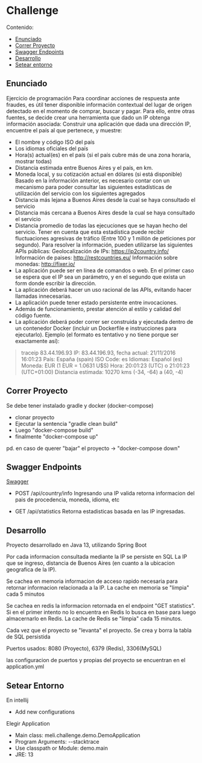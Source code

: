 
# Challenge

Contenido:

- [Enunciado](#enunciado)
- [Correr Proyecto](#correr-proyecto)
- [Swagger Endpoints](#swagger-endpoints)
- [Desarrollo](#desarrollo)
- [Setear entorno](#setear-entorno)


## Enunciado

Ejercicio de programación
Para coordinar acciones de respuesta ante fraudes, es útil tener disponible información
contextual del lugar de origen detectado en el momento de comprar, buscar y pagar. Para
ello, entre otras fuentes, se decide crear una herramienta que dado un IP obtenga
información asociada:
Construir una aplicación que dada una dirección IP, encuentre el país al que pertenece, y
muestre:
- El nombre y código ISO del país
- Los idiomas oficiales del país
- Hora(s) actual(es) en el país (si el país cubre más de una zona horaria, mostrar
todas)
- Distancia estimada entre Buenos Aires y el país, en km.
- Moneda local, y su cotización actual en dólares (si está disponible)
Basado en la información anterior, es necesario contar con un mecanismo para poder
consultar las siguientes estadísticas de utilización del servicio con los siguientes agregados
- Distancia más lejana a Buenos Aires desde la cual se haya consultado el servicio
- Distancia más cercana a Buenos Aires desde la cual se haya consultado el servicio
- Distancia promedio de todas las ejecuciones que se hayan hecho del servicio.
Tener en cuenta que esta estadística puede recibir fluctuaciones agresivas de tráfico (Entre
100 y 1 millón de peticiones por segundo).
Para resolver la información, pueden utilizarse las siguientes APIs públicas:
Geolocalización de IPs: https://ip2country.info/
Información de paises: http://restcountries.eu/
Información sobre monedas: http://fixer.io/
- La aplicación puede ser en línea de comandos o web. En el primer caso se espera
que el IP sea un parámetro, y en el segundo que exista un form donde escribir la
dirección.
- La aplicación deberá hacer un uso racional de las APIs, evitando hacer llamadas
innecesarias.
- La aplicación puede tener estado persistente entre invocaciones.
- Además de funcionamiento, prestar atención al estilo y calidad del código fuente.
- La aplicación deberá poder correr ser construida y ejecutada dentro de un
contenedor Docker (incluir un Dockerfile e instrucciones para ejecutarlo).
Ejemplo (el formato es tentativo y no tiene porque ser exactamente así):
> traceip 83.44.196.93
IP: 83.44.196.93, fecha actual: 21/11/2016 16:01:23
País: España (spain)
ISO Code: es
Idiomas: Español (es)
Moneda: EUR (1 EUR = 1.0631 U$S)
Hora: 20:01:23 (UTC) o 21:01:23 (UTC+01:00)
Distancia estimada: 10270 kms (-34, -64) a (40, -4)


## Correr Proyecto

Se debe tener instalado gradle y docker (docker-compose)

- clonar proyecto
- Ejecutar la sentencia "gradle clean build"
- Luego "docker-compose build"
- finalmente "docker-compose up"

pd. en caso de querer "bajar" el proyecto -> "docker-compose down"


## Swagger Endpoints

[Swagger](http://localhost:8080/challenge/swagger-ui.html#/)


- POST /api/country/info
Ingresando una IP valida retorna informacion del pais de procedencia, moneda, idioma, etc

- GET /api/statistics
Retorna estadisticas basada en las IP ingresadas.


## Desarrollo
Proyecto desarrollado en Java 13, utilizando Spring Boot

Por cada informacion consultada mediante la IP se persiste en SQL La IP que se ingreso, distancia de Buenos Aires (en cuanto a la ubicacion geografica de la IP).

Se cachea en memoria informacion de acceso rapido necesaria para retornar informacion relacionada a la IP.
La cache en memoria se "limpia" cada 5 minutos

Se cachea en redis la informacion retornada en el endpoint "GET statistics". Si en el primer intento no lo encuentra en Redis lo busca en base para luego almacernarlo en Redis.
La cache de Redis se "limpia" cada 15 minutos.

Cada vez que el proyecto se "levanta" el proyecto. Se crea y borra la tabla de SQL persistida

Puertos usados: 8080 (Proyecto), 6379 (Redis), 3306(MySQL)

las configuracion de puertos y propias del proyecto se encuentran en el application.yml

## Setear Entorno

En intellij

- Add new configurations

 Elegir Application

- Main class: meli.challenge.demo.DemoApplication
- Program Arguments: --stacktrace
- Use classpath or Module: demo.main
- JRE: 13
